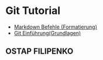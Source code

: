 # Git Tutorial

* [Markdown Befehle (Formatierung)](https://guides.github.com/features/mastering-markdown/)
* [Git Einführung(Grundlagen)](https://guides.github.com/activities/hello-world/)

## OSTAP FILIPENKO